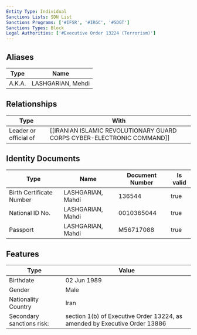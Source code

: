```yaml
---
Entity Type: Individual
Sanctions Lists: SDN List
Sanctions Programs: ['#IFSR', '#IRGC', '#SDGT']
Sanctions Types: Block
Legal Authorities: ['#Executive Order 13224 (Terrorism)']
---
```


## Aliases
| Type  | Name      | 
|-------|-----------|
| A.K.A. | LASHGARIAN, Mehdi |

## Relationships
| Type  | With      | 
|-------|-----------|
| Leader or official of | [[IRANIAN ISLAMIC REVOLUTIONARY GUARD CORPS CYBER-ELECTRONIC COMMAND]] |

## Identity Documents
| Type  | Name      | Document Number | Is valid |
|-------|-----------|-----------------|----------|
| Birth Certificate Number | LASHGARIAN, Mahdi | 136544 | true |
| National ID No. | LASHGARIAN, Mahdi | 0010365044 | true |
| Passport | LASHGARIAN, Mahdi | M56717088 | true |

## Features
| Type  | Value      |
|-------|------------|
| Birthdate | 02 Jun 1989 |
| Gender | Male |
| Nationality Country | Iran |
| Secondary sanctions risk: | section 1(b) of Executive Order 13224, as amended by Executive Order 13886 |
